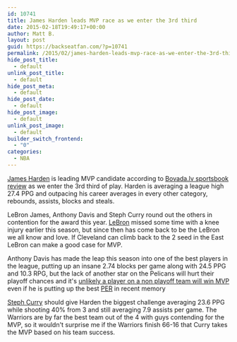 ```yaml
---
id: 10741
title: James Harden leads MVP race as we enter the 3rd third
date: 2015-02-18T19:49:17+00:00
author: Matt B.
layout: post
guid: https://backseatfan.com/?p=10741
permalink: /2015/02/james-harden-leads-mvp-race-as-we-enter-the-3rd-third/
hide_post_title:
  - default
unlink_post_title:
  - default
hide_post_meta:
  - default
hide_post_date:
  - default
hide_post_image:
  - default
unlink_post_image:
  - default
builder_switch_frontend:
  - "0"
categories:
  - NBA
---
```


<div class="entry">
  <p>
    <a href="https://www.si.com/nba/2015/02/18/james-harden-houston-rockets-mvp-midseason-report">James Harden</a> is leading MVP candidate according to <a href="https://www.sportsbooknavigator.com/bovada-sportsbook/">Bovada.lv sportsbook review</a> as we enter the 3rd third of play. Harden is averaging a league high 27.4 PPG and outpacing his career averages in every other category, rebounds, assists, blocks and steals.
  </p>

  <p>
    LeBron James, Anthony Davis and Steph Curry round out the others in contention for the award this year. <a href="https://www.cleveland.com/cavs/index.ssf/2015/02/and_everything_else_you_need_t_6.html">LeBron</a> missed some time with a knee injury earlier this season, but since then has come back to be the LeBron we all know and love. If Cleveland can climb back to the 2 seed in the East LeBron can make a good case for MVP.
  </p>

  <p>
    Anthony Davis has made the leap this season into one of the best players in the league, putting up an insane 2.74 blocks per game along with 24.5 PPG and 10.3 RPG, but the lack of another star on the Pelicans will hurt their playoff chances and it's <a href="http://probasketballtalk.nbcsports.com/2014/10/29/anthony-davis-has-zero-chance-of-winning-mvp-this-season/">unlikely a player on a non playoff team will win MVP</a> even if he is putting up the best <a href="http://insider.espn.go.com/nba/hollinger/statistics">PER</a> in recent memory
  </p>

  <p>
    <a href="https://www.nba.com/2015/news/features/sekou_smith/02/06/week-14-kia-race-to-the-mvp-ladder-stephen-curry-proves-his-doubters-wrong/index.html">Steph Curry</a> should give Harden the biggest challenge averaging 23.6 PPG while shooting 40% from 3 and still averaging 7.9 assists per game. The Warriors are by far the best team out of the 4 with guys contending for the MVP, so it wouldn't surprise me if the Warriors finish 66-16 that Curry takes the MVP based on his team success.
  </p>
</div>
